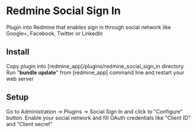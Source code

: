 # Redmine Social Sign In
Plugin into Redmine that enables sign in through social network like Google+, Facebook, Twitter or LinkedIn

## Install
Copy plugin into [redmine_app]/plugins/redmine_social_sign_in directory
Run "**bundle update**" from [redmine_app] command line and restart your web server

## Setup
Go to Administration -> Plugins -> Social Sign In and click to "Configure" button.
Enable your social network and fill OAuth credentials like "Client ID" and "Client secret"
